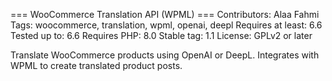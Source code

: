 === WooCommerce Translation API (WPML) ===
Contributors: Alaa Fahmi
Tags: woocommerce, translation, wpml, openai, deepl
Requires at least: 6.6
Tested up to: 6.6
Requires PHP: 8.0
Stable tag: 1.1
License: GPLv2 or later

Translate WooCommerce products using OpenAI or DeepL. Integrates with WPML to create translated product posts.
